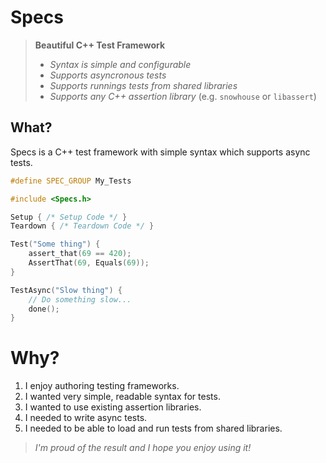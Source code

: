 # Specs

> **Beautiful C++ Test Framework**
>
> - _Syntax is simple and configurable_
> - _Supports asyncronous tests_
> - _Supports runnings tests from shared libraries_
> - _Supports any C++ assertion library_ (e.g. `snowhouse` or `libassert`)

## What?

Specs is a C++ test framework with simple syntax which supports async tests.

```cpp
#define SPEC_GROUP My_Tests

#include <Specs.h>

Setup { /* Setup Code */ }
Teardown { /* Teardown Code */ }

Test("Some thing") {
    assert_that(69 == 420);
    AssertThat(69, Equals(69));
}

TestAsync("Slow thing") {
    // Do something slow...
    done();
}
```

# Why?

1. I enjoy authoring testing frameworks.
2. I wanted very simple, readable syntax for tests.
3. I wanted to use existing assertion libraries.
4. I needed to write async tests.
5. I needed to be able to load and run tests from shared libraries.

> _I'm proud of the result and I hope you enjoy using it!_
